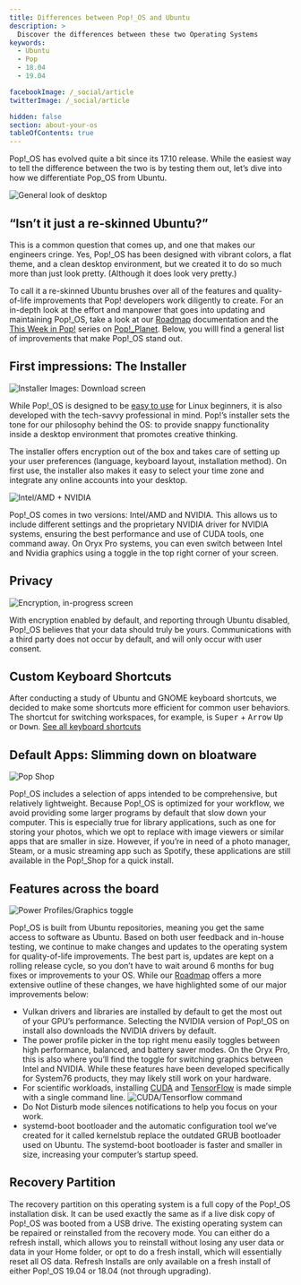 ```yaml
---
title: Differences between Pop!_OS and Ubuntu
description: >
  Discover the differences between these two Operating Systems
keywords:
  - Ubuntu
  - Pop
  - 18.04
  - 19.04

facebookImage: /_social/article
twitterImage: /_social/article

hidden: false
section: about-your-os
tableOfContents: true
---
```


Pop!_OS has evolved quite a bit since its 17.10 release. While the easiest way to tell the difference between the two is by testing them out, let’s dive into how we differentiate Pop_OS from Ubuntu.

![General look of desktop](/images/difference-between-pop-ubuntu/pop-desktop-screenshot.png)

## “Isn’t it just a re-skinned Ubuntu?”

This is a common question that comes up, and one that makes our engineers cringe. Yes, Pop!_OS has been designed with vibrant colors, a flat theme, and a clean desktop environment, but we created it to do so much more than just look pretty. (Although it does look very pretty.)

To call it a re-skinned Ubuntu brushes over all of the features and quality-of-life improvements that Pop! developers work diligently to create. For an in-depth look at the effort and manpower that goes into updating and maintaining Pop!_OS, take a look at our [Roadmap](/articles/roadmap) documentation and the [This Week in Pop!](https://pop-planet.info/forums/forums/project-updates.28/) series on [Pop!_Planet](https://pop-planet.info/). Below, you willl find a general list of improvements that make Pop!_OS stand out.

## First impressions: The Installer

![Installer Images: Download screen](/images/difference-between-pop-ubuntu/Installer-Screenshot.png)

While Pop!_OS is designed to be [easy to use](https://www.forbes.com/sites/jasonevangelho/2018/11/14/a-linux-noob-reviews-the-pop_os-installer-from-system76/#144a421310d4) for Linux beginners, it is also developed with the tech-savvy professional in mind. Pop!’s installer sets the tone for our philosophy behind the OS: to provide snappy functionality inside a desktop environment that promotes creative thinking.

The installer offers encryption out of the box and takes care of setting up your user preferences (language, keyboard layout, installation method). On first use, the installer also makes it easy to select your time zone and integrate any online accounts into your desktop.

![Intel/AMD + NVIDIA](/images/difference-between-pop-ubuntu/intel-amd-nvidia-1904.png)

Pop!_OS comes in two versions: Intel/AMD and NVIDIA. This allows us to include different settings and the proprietary NVIDIA driver for NVIDIA systems, ensuring the best performance and use of CUDA tools, one command away. On Oryx Pro systems, you can even switch between Intel and Nvidia graphics using a toggle in the top right corner of your screen.

## Privacy

![Encryption, in-progress screen](/images/difference-between-pop-ubuntu/Encryption-Screenshot.png)

With encryption enabled by default, and reporting through Ubuntu disabled, Pop!_OS believes that your data should truly be yours. Communications with a third party does not occur by default, and will only occur with user consent.

## Custom Keyboard Shortcuts

After conducting a study of Ubuntu and GNOME keyboard shortcuts, we decided to make some shortcuts more efficient for common user behaviors. The shortcut for switching workspaces, for example, is <kbd>Super</kbd> + <kbd>Arrow</kbd> <kbd>Up</kbd> or <kbd>Down</kbd>.
[See all keyboard shortcuts](/articles/pop-keyboard-shortcuts/)

## Default Apps: Slimming down on bloatware

![Pop Shop](/images/difference-between-pop-ubuntu/pop-shop-screenshot.png)

Pop!_OS includes a selection of apps intended to be comprehensive, but relatively lightweight. Because Pop!_OS is optimized for your workflow, we avoid providing some larger programs by default that slow down your computer. This is especially true for library applications, such as one for storing your photos, which we opt to replace with image viewers or similar apps that are smaller in size. However, if you’re in need of a photo manager, Steam, or a music streaming app such as Spotify, these applications are still available in the Pop!_Shop for a quick install.

## Features across the board

![Power Profiles/Graphics toggle](/images/difference-between-pop-ubuntu/system-menu.png)

Pop!_OS is built from Ubuntu repositories, meaning you get the same access to software as Ubuntu. Based on both user feedback and in-house testing, we continue to make changes and updates to the operating system for quality-of-life improvements. The best part is, updates are kept on a rolling release cycle, so you don’t have to wait around 6 months for bug fixes or improvements to your OS. While our [Roadmap](/articles/roadmap) offers a more extensive outline of these changes, we have highlighted some of our major improvements below:

* Vulkan drivers and libraries are installed by default to get the most out of your GPU’s performance. Selecting the NVIDIA version of Pop!_OS on install also downloads the NVIDIA drivers by default.
* The power profile picker in the top right menu easily toggles between high performance, balanced, and battery saver modes. On the Oryx Pro, this is also where you’ll find the toggle for switching graphics between Intel and NVIDIA. While these features have been developed specifically for System76 products, they may likely still work on your hardware.
* For scientific workloads, installing [CUDA](/articles/cuda) and [TensorFlow](/articles/install-tensorflow) is made simple with a single command line.
 ![CUDA/Tensorflow command](/images/difference-between-pop-ubuntu/Tensorflow.png)
* Do Not Disturb mode silences notifications to help you focus on your work.
* systemd-boot bootloader and the automatic configuration tool we’ve created for it called kernelstub replace the outdated GRUB bootloader used on Ubuntu. The systemd-boot bootloader is faster and smaller in size, increasing your computer’s startup speed.

## Recovery Partition

The recovery partition on this operating system is a full copy of the Pop!_OS installation disk. It can be used exactly the same as if a live disk copy of Pop!_OS was booted from a USB drive. The existing operating system can be repaired or reinstalled from the recovery mode. You can either do a refresh install, which allows you to reinstall without losing any user data or data in your Home folder, or opt to do a fresh install, which will essentially reset all OS data. Refresh Installs are only available on a fresh install of either Pop!_OS 19.04 or 18.04 (not through upgrading).
